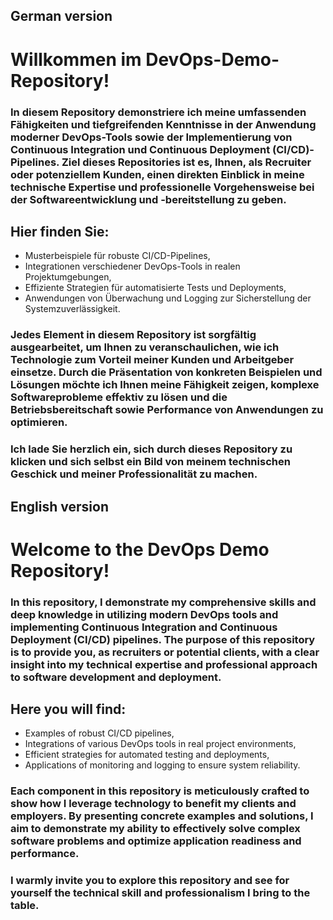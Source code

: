 ## German version
# Willkommen im DevOps-Demo-Repository!

### In diesem Repository demonstriere ich meine umfassenden Fähigkeiten und tiefgreifenden Kenntnisse in der Anwendung moderner DevOps-Tools sowie der Implementierung von Continuous Integration und Continuous Deployment (CI/CD)-Pipelines. Ziel dieses Repositories ist es, Ihnen, als Recruiter oder potenziellem Kunden, einen direkten Einblick in meine technische Expertise und professionelle Vorgehensweise bei der Softwareentwicklung und -bereitstellung zu geben.

## Hier finden Sie:

- Musterbeispiele für robuste CI/CD-Pipelines,
- Integrationen verschiedener DevOps-Tools in realen Projektumgebungen,
- Effiziente Strategien für automatisierte Tests und Deployments,
- Anwendungen von Überwachung und Logging zur Sicherstellung der Systemzuverlässigkeit.

### Jedes Element in diesem Repository ist sorgfältig ausgearbeitet, um Ihnen zu veranschaulichen, wie ich Technologie zum Vorteil meiner Kunden und Arbeitgeber einsetze. Durch die Präsentation von konkreten Beispielen und Lösungen möchte ich Ihnen meine Fähigkeit zeigen, komplexe Softwareprobleme effektiv zu lösen und die Betriebsbereitschaft sowie Performance von Anwendungen zu optimieren.

### Ich lade Sie herzlich ein, sich durch dieses Repository zu klicken und sich selbst ein Bild von meinem technischen Geschick und meiner Professionalität zu machen.

## English version
# Welcome to the DevOps Demo Repository!

### In this repository, I demonstrate my comprehensive skills and deep knowledge in utilizing modern DevOps tools and implementing Continuous Integration and Continuous Deployment (CI/CD) pipelines. The purpose of this repository is to provide you, as recruiters or potential clients, with a clear insight into my technical expertise and professional approach to software development and deployment.

## Here you will find:

- Examples of robust CI/CD pipelines,
- Integrations of various DevOps tools in real project environments,
- Efficient strategies for automated testing and deployments,
- Applications of monitoring and logging to ensure system reliability.
### Each component in this repository is meticulously crafted to show how I leverage technology to benefit my clients and employers. By presenting concrete examples and solutions, I aim to demonstrate my ability to effectively solve complex software problems and optimize application readiness and performance.

### I warmly invite you to explore this repository and see for yourself the technical skill and professionalism I bring to the table.
